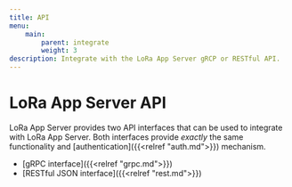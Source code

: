 ```yaml
---
title: API
menu:
    main:
        parent: integrate
        weight: 3
description: Integrate with the LoRa App Server gRCP or RESTful API.
---
```


# LoRa App Server API

LoRa App Server provides two API interfaces that can be used to integrate
with LoRa App Server. Both interfaces provide *exactly* the same
functionality and [authentication]({{<relref "auth.md">}})
mechanism.

* [gRPC interface]({{<relref "grpc.md">}})
* [RESTful JSON interface]({{<relref "rest.md">}})

